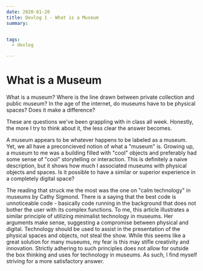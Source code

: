 ```yaml
---
date: 2020-01-20
title: Devlog 1 - What is a Museum
summary: 


tags:
  - devlog

---
```


# What is a Museum

What is a museum? Where is the line drawn between private collection and public museum? In the age of the internet, do museums have to be 
physical spaces? Does it make a difference? 

These are questions we've been grappling with in class all week. Honestly, the more I try to think about it, the less clear the answer 
becomes.

A museum appears to be whatever happens to be labeled as a museum. Yet, we all have a preconcieved notion of what a "museum" is. Growing
up, a museum to me was a building filled with "cool" objects and preferably had some sense of "cool" storytelling or interaction. This
is definitely a naive description, but it shows how much I associated museums with physical objects and spaces. Is it possible to have a 
similar or superior experience in a completely digital space?

The reading that struck me the most was the one on "calm technology" in museums by Cathy Sigmond. There is a saying that the best code is
unnoticeable code - basically code running in the background that does not bother the user with its complex functions. To me, this article
illustrates a similar principle of utilizing minimalist technology in museums. Her arguments make sense, suggesting a compromise between
physical and digital. Technology should be used to assist in the presentation of the physical spaces and objects, not steal the show. While
this seems like a great solution for many museums, my fear is this may stifle creativity and innovation. Strictly adhering to such 
principles does not allow for outside the box thinking and uses for technology in museums. As such, I find myself striving for a more
satisfactory answer.

